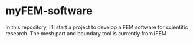 # myFEM-software
In this repository, I'll start a project to develop a FEM software for scientific research. The mesh part and boundary tool is currently from iFEM.

